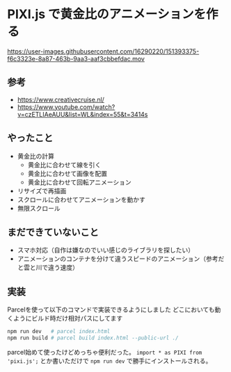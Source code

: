 # PIXI.js で黄金比のアニメーションを作る

https://user-images.githubusercontent.com/16290220/151393375-f6c3323e-8a87-463b-9aa3-aaf3cbbefdac.mov

## 参考
- https://www.creativecruise.nl/
- https://www.youtube.com/watch?v=czETLIAeAUU&list=WL&index=55&t=3414s

## やったこと
- 黄金比の計算
  - 黄金比に合わせて線を引く
  - 黄金比に合わせて画像を配置
  - 黄金比に合わせて回転アニメーション
- リサイズで再描画
- スクロールに合わせてアニメーションを動かす
- 無限スクロール

## まだできていないこと
- スマホ対応（自作は嫌なのでいい感じのライブラリを探したい）
- アニメーションのコンテナを分けて違うスピードのアニメーション（参考だと雲と川で違う速度）

## 実装
Parcelを使って以下のコマンドで実装できるようにしました
どこにおいても動くようにビルド時だけ相対パスにしてます

```bash
npm run dev   # parcel index.html
npm run build # parcel build index.html --public-url ./
```

parcel始めて使ったけどめっちゃ便利だった。
`import * as PIXI from 'pixi.js';` とか書いただけで `npm run dev` で勝手にインストールされる。
